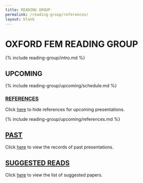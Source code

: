 ```yaml
---
title: READING GROUP
permalink: /reading-group/references/
layout: blank
---
```


# OXFORD FEM READING GROUP

{% include reading-group/intro.md %}

## UPCOMING

{% include reading-group/upcoming/schedule.md %}

### [REFERENCES](/reading-group/)

Click [here](/reading-group/) to hide references for upcoming presentations.

{% include reading-group/upcoming/references.md %}

## [PAST](/reading-group/past/)

Click [here](/reading-group/past/) to view the records of past presentations.

## [SUGGESTED READS](/reading-group/suggested/)

Click [here](/reading-group/suggested/) to view the list of suggested papers.
